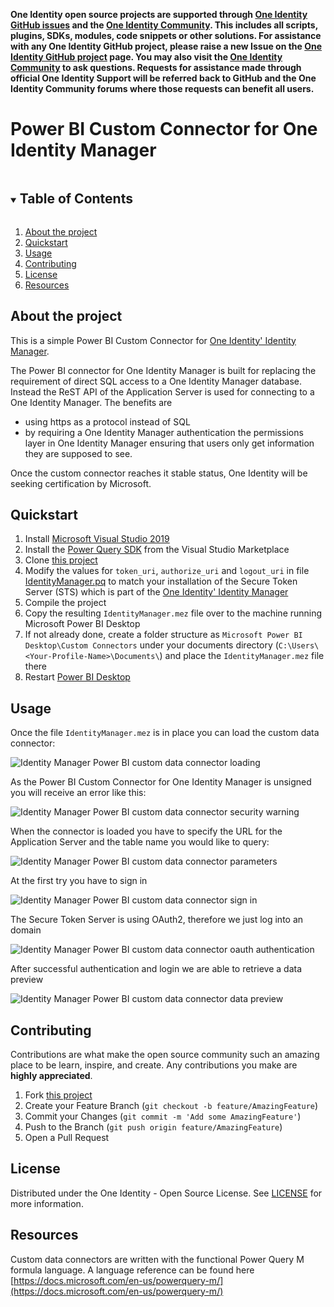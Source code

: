 **One Identity open source projects are supported through [One Identity GitHub issues](https://github.com/OneIdentity/IdentityManager.PowerBI/issues) and the [One Identity Community](https://www.oneidentity.com/community/). This includes all scripts, plugins, SDKs, modules, code snippets or other solutions. For assistance with any One Identity GitHub project, please raise a new Issue on the [One Identity GitHub project](https://github.com/OneIdentity/IdentityManager.PowerBI/issues) page. You may also visit the [One Identity Community](https://www.oneidentity.com/community/) to ask questions.  Requests for assistance made through official One Identity Support will be referred back to GitHub and the One Identity Community forums where those requests can benefit all users.**

# Power BI Custom Connector for One Identity Manager

<!-- TABLE OF CONTENTS -->
<details open="open">
  <summary><h2 style="display: inline-block">Table of Contents</h2></summary>
  <ol>
    <li><a href="#about-the-project">About the project</a></li>
    <li><a href="#quickstart">Quickstart</a></li>    
    <li><a href="#usage">Usage</a></li>
    <li><a href="#contributing">Contributing</a></li>
    <li><a href="#license">License</a></li>
    <li><a href="#resources">Resources</a></li>
  </ol>
</details>

<!-- ABOUT THE PROJECT -->
## About the project

This is a simple Power BI Custom Connector for [One Identity' Identity Manager](https://www.oneidentity.com/products/identity-manager/).

The Power BI connector for One Identity Manager is built for replacing the requirement of direct SQL access to a One Identity Manager database. Instead the ReST API of the Application Server is used for connecting to a One Identity Manager. The benefits are
  - using https as a protocol instead of SQL
  - by requiring a One Identity Manager authentication the permissions layer in One Identity Manager ensuring that users only get information they are supposed to see.

Once the custom connector reaches it stable status, One Identity will be seeking certification by Microsoft.

<!-- GETTING STARTED -->
## Quickstart

1. Install [Microsoft Visual Studio 2019](https://visualstudio.microsoft.com/vs/)
2. Install the [Power Query SDK](https://aka.ms/powerquerysdk) from the Visual Studio Marketplace
3. Clone [this project](https://github.com/OneIdentity/IdentityManager.PowerBI)
4. Modify the values for `token_uri`, `authorize_uri` and `logout_uri` in file [IdentityManager.pq](https://github.com/OneIdentity/IdentityManager.PowerBI/blob/master/src/IdentityManager/IdentityManager.pq) to match your installation of the Secure Token Server (STS) which is part of the [One Identity' Identity Manager](https://www.oneidentity.com/products/identity-manager/)
5. Compile the project
6. Copy the resulting `IdentityManager.mez` file over to the machine running Microsoft Power BI Desktop
7. If not already done, create a folder structure as `Microsoft Power BI Desktop\Custom Connectors` under your documents directory (`C:\Users\<Your-Profile-Name>\Documents\`) and place the `IdentityManager.mez` file there
8. Restart [Power BI Desktop](https://powerbi.microsoft.com/en-us/)

<!-- USAGE EXAMPLES -->
## Usage

Once the file `IdentityManager.mez` is in place you can load the custom data connector:

![Identity Manager Power BI custom data connector loading](img/identity_manager_power_bi-_custom_data_connector_selection.png)

As the Power BI Custom Connector for One Identity Manager is unsigned you will receive an error like this:

![Identity Manager Power BI custom data connector security warning](img/identity_manager_power_bi-_custom_data_connector_security_warning.png)

When the connector is loaded you have to specify the URL for the Application Server and the table name you would like to query:

![Identity Manager Power BI custom data connector parameters](img/identity_manager_power_bi-_custom_data_connector_parameter.png)

At the first try you have to sign in

![Identity Manager Power BI custom data connector sign in](img/identity_manager_power_bi-_custom_data_sign_in.png)

The Secure Token Server is using OAuth2, therefore we just log into an domain

![Identity Manager Power BI custom data connector oauth authentication](img/identity_manager_power_bi-_custom_data_connector_oauth.png)

After successful authentication and login we are able to retrieve a data preview

![Identity Manager Power BI custom data connector data preview](img/identity_manager_power_bi-_custom_data_connector_data_preview.png)

<!-- CONTRIBUTING -->
## Contributing

Contributions are what make the open source community such an amazing place to be learn, inspire, and create. Any contributions you make are **highly appreciated**.

1. Fork [this project](https://github.com/OneIdentity/IdentityManager.PowerBI)
2. Create your Feature Branch (`git checkout -b feature/AmazingFeature`)
3. Commit your Changes (`git commit -m 'Add some AmazingFeature'`)
4. Push to the Branch (`git push origin feature/AmazingFeature`)
5. Open a Pull Request

<!-- LICENSE -->
## License

Distributed under the One Identity - Open Source License. See [LICENSE](LICENSE) for more information.

<!-- RESOURCES -->
## Resources

Custom data connectors are written with the functional Power Query M formula language. A language reference can be found here [https://docs.microsoft.com/en-us/powerquery-m/](https://docs.microsoft.com/en-us/powerquery-m/)